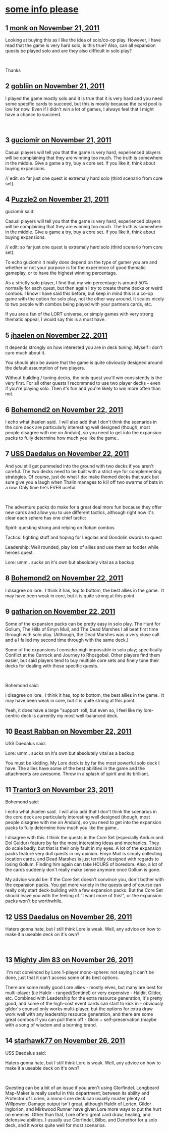 # [some info please](https://community.fantasyflightgames.com/topic/56542-some-info-please/)

## 1 [monk on November 21, 2011](https://community.fantasyflightgames.com/topic/56542-some-info-please/?do=findComment&comment=558184)

Looking at buying this as I like the idea of solo/co-op play. However, I have read that the game is very hard solo, is this true? Also, can all expansion quests be played solo and are they also difficult in solo play?

 

Thanks

## 2 [gobliin on November 21, 2011](https://community.fantasyflightgames.com/topic/56542-some-info-please/?do=findComment&comment=558197)

I played the game mostly solo and it is true that it is very hard and you need some specific cards to succeed, but this is mostly because the card pool is low for now. Even if I didn't win a lot of games, I always feel that I might have a chance to succeed.

 

## 3 [guciomir on November 21, 2011](https://community.fantasyflightgames.com/topic/56542-some-info-please/?do=findComment&comment=558230)

Casual players will tell you that the game is very hard, experienced players will be complaining that they are winning too much. The truth is somewhere in the middle. Give a game a try, buy a core set. If you like it, think about buying expansions.

// edit: so far just one quest is extremaly hard solo (third scenario from core set).

## 4 [Puzzle2 on November 21, 2011](https://community.fantasyflightgames.com/topic/56542-some-info-please/?do=findComment&comment=558323)

guciomir said:

Casual players will tell you that the game is very hard, experienced players will be complaining that they are winning too much. The truth is somewhere in the middle. Give a game a try, buy a core set. If you like it, think about buying expansions.

// edit: so far just one quest is extremaly hard solo (third scenario from core set).



To echo guciomir it really does depend on the type of gamer you are and whether or not your purpose is for the experience of good thematic gameplay, or to have the highest winning percentage.

As a strictly solo player, I find that my win percentage is around 50% normally for each quest, but then again I try to create theme decks or weird combos. I know I have said this before, but keep in mind this is a co-op game with the option for solo play, not the other way around. It scales nicely to two people with combos being played with your partners cards, etc.

If you are a fan of the LORT universe, or simply games with very strong thematic appeal, I would say this is a must have.

## 5 [jhaelen on November 22, 2011](https://community.fantasyflightgames.com/topic/56542-some-info-please/?do=findComment&comment=558649)

It depends strongly on how interested you are in deck tuning. Myself I don't care much about it.

You should also be aware that the game is quite obviously designed around the default assumption of two players.

Without building / tuning decks, the only quest you'll win consistently is the very first. For all other quests I recommned to use two player decks - even if you're playing solo. Then it's fun and you're likely to win more often than not.

## 6 [Bohemond2 on November 22, 2011](https://community.fantasyflightgames.com/topic/56542-some-info-please/?do=findComment&comment=559061)

I echo what jhaelen said.  I will also add that I don't think the scenarios in the core deck are particularly interesting well designed (though, most people disagree with me on Anduin), so you need to get into the expansion packs to fully determine how much you like the game..

## 7 [USS Daedalus on November 22, 2011](https://community.fantasyflightgames.com/topic/56542-some-info-please/?do=findComment&comment=559067)

And you still get pummeled into the ground with two decks if you aren't careful. The two decks need to be built with a strict eye for complementing strategies. Of course, just do what I do: make themed decks that suck but sure give you a laugh when Thalin manages to kill off two swarms of bats in a row. Only time he's EVER useful.

 

The adventure packs do make for a great deal more fun because they offer new cards and allow you to use different tactics, although right now it's clear each sphere has one chief tactic:

Spirit: questing strong and relying on Rohan combos

Tactics: fighting stuff and hoping for Legolas and Gondolin swords to quest

Leadership: Well rounded, play lots of allies and use them as fodder while heroes quest.

Lore: umm.. sucks on it's own but absolutely vital as a backup

## 8 [Bohemond2 on November 22, 2011](https://community.fantasyflightgames.com/topic/56542-some-info-please/?do=findComment&comment=559080)

I disagree on lore.  I think it has, top to bottom, the best allies in the game.  It may have been weak in core, but it is quite strong at this point.

## 9 [gatharion on November 22, 2011](https://community.fantasyflightgames.com/topic/56542-some-info-please/?do=findComment&comment=559111)

Some of the expansion packs can be pretty easy in solo play. The Hunt for Gollum, The Hills of Emyn Muil, and The Dead Marshes I all beat first time through with solo play. (Although, the Dead Marshes was a very close call and a I failed my second time through with the same deck.)

Some of the expansions I consider nigh impossible in solo play; specifically Conflict at the Carrock and Journey to Rhosgobel. Other players find them easier, but said players tend to buy multiple core sets and finely tune their decks for dealing with those specific quests.

 

Bohemond said:

I disagree on lore.  I think it has, top to bottom, the best allies in the game.  It may have been weak in core, but it is quite strong at this point.



Yeah, it does have a large "support' roll, but even so, I feel like my lore-centric deck is currently my most well-balanced deck.

## 10 [Beast Rabban on November 22, 2011](https://community.fantasyflightgames.com/topic/56542-some-info-please/?do=findComment&comment=559114)

USS Daedalus said:

Lore: umm.. sucks on it's own but absolutely vital as a backup



You must be kidding. My Lore deck is by far the most powerful solo deck I have. The allies have some of the best abilities in the game and the attachments are awesome. Throw in a splash of spirit and its brilliant.

## 11 [Trantor3 on November 23, 2011](https://community.fantasyflightgames.com/topic/56542-some-info-please/?do=findComment&comment=559187)

Bohemond said:

I echo what jhaelen said.  I will also add that I don't think the scenarios in the core deck are particularly interesting well designed (though, most people disagree with me on Anduin), so you need to get into the expansion packs to fully determine how much you like the game..



I disagree with this. I think the quests in the Core Set (especially Anduin and Dol Guldur) feature by far the most interesting ideas and mechanics. They do scale badly, but that is their only fault in my eyes. A lot of the expansion packs feature very dull quests in my opinion. Emyn Muil is simply collecting location cards, and Dead Marshes is just terribly designed with regards to losing Gollum. Finding him again can take HOURS of boredom. Also, a lot of the cards suddenly don't really make sense anymore once Gollum is gone.

My advice would be: If the Core Set doesn't convince you, don't bother with the expansion packs. You get more variety in the quests and of course can really only start deck-building with a few expansion packs. But the Core Set should leave you with the feeling of "I want more of this!", or the expansion packs won't be worthwhile.

## 12 [USS Daedalus on November 26, 2011](https://community.fantasyflightgames.com/topic/56542-some-info-please/?do=findComment&comment=560465)

Haters gonna hate, but I still think Lore is weak. Well, any advice on how to make it a useable deck on it's own?

 

## 13 [Mighty Jim 83 on November 26, 2011](https://community.fantasyflightgames.com/topic/56542-some-info-please/?do=findComment&comment=560478)

 I'm not convinced by Lore 1-player mono-sphere: not saying it can't be done, just that it can't access some of its best options.

There are some really good Lore allies - mostly elves, but many are best for multi-player (i.e Haldir - ranged/Sentinel) or very expensive - Haldir, Gildor, etc. Combined with Leadership for the extra resource generation, it's pretty good, and some of the high-cost event cards can start to kick in - obviously gildor's counsel only works multi-player, but the options for extra draw work well with any leadership resource generation, and there are some great combos if you can pull them off - Gloin + self-preservation (maybe with a song of wisdom and a burning brand.

## 14 [starhawk77 on November 26, 2011](https://community.fantasyflightgames.com/topic/56542-some-info-please/?do=findComment&comment=560482)

USS Daedalus said:

Haters gonna hate, but I still think Lore is weak. Well, any advice on how to make it a useable deck on it's own?

 



Questing can be a bit of an issue if you aren't using Glorfindel. Longbeard Map-Maker is really useful in this department; between its ability and Protector of Lorien, a mono-Lore deck can usually muster plenty of Willpower. Damage output isn't great, although Haldir of Lorien, Gildor Inglorion, and Mirkwood Runner have given Lore more ways to put the hurt on enemies. Other than that, Lore offers great card draw, healing, and defensive abilities. I usually use Glorfindel, Bilbo, and Denethor for a solo deck, and it works quite well for most scenarios. 

